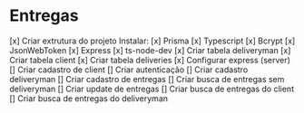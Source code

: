 # Entregas
 [x] Criar extrutura do projeto
    Instalar:
      [x] Prisma
      [x] Typescript
      [x] Bcrypt
      [x] JsonWebToken
      [x] Express
      [x] ts-node-dev
 [x] Criar tabela deliveryman
 [x] Criar tabela client
 [x] Criar tabela deliveries
 [x] Configurar express (server)
 [] Criar cadastro de client
 [] Criar autenticação
 [] Criar cadastro deliveryman
 [] Criar cadastro de entregas
 [] Criar busca de entregas sem deliveryman
 [] Criar update de entregas
 [] Criar busca de entregas do client
 [] Criar busca de entregas do deliveryman    

